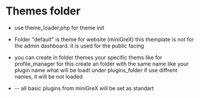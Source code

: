 # Themes folder
- use theme_loader.php for theme init

- Folder "default" is theme for website (miniGreX) this themplate is not for the admin dashboard. it is used for the public facing 
- you can create in folder themes your specific thems like for profile_manager for this create an folder with the same name like your plugin name what will be loadt under plugins_folder if use diffrent names, it will be not loaded

- -- all basic plugins from miniGreX will be set as standart
